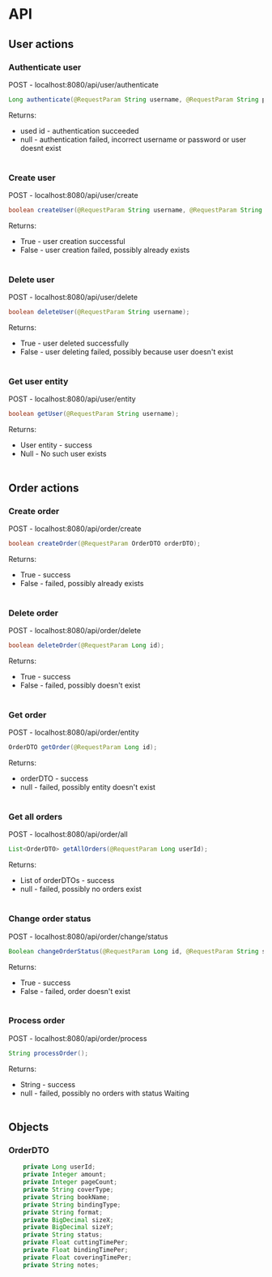 # API
## User actions

### Authenticate user
POST - localhost:8080/api/user/authenticate
```java
Long authenticate(@RequestParam String username, @RequestParam String password);
```
Returns:<br>
- used id - authentication succeeded
- null - authentication failed, incorrect username or password or user doesnt exist
<br><br>

### Create user
POST - localhost:8080/api/user/create
```java
boolean createUser(@RequestParam String username, @RequestParam String password);
```
Returns:<br>
- True - user creation successful
- False - user creation failed, possibly already exists
<br><br>

### Delete user
POST - localhost:8080/api/user/delete
```java
boolean deleteUser(@RequestParam String username);
```
Returns:<br>
- True - user deleted successfully
- False - user deleting failed, possibly because user doesn't exist
<br><br>

### Get user entity
POST - localhost:8080/api/user/entity
```java
boolean getUser(@RequestParam String username);
```
Returns:<br>
- User entity - success
- Null - No such user exists
<br><br>


## Order actions

### Create order
POST - localhost:8080/api/order/create
```java
boolean createOrder(@RequestParam OrderDTO orderDTO);
```
Returns:<br>
- True - success
- False - failed, possibly already exists
<br><br>

### Delete order
POST - localhost:8080/api/order/delete
```java
boolean deleteOrder(@RequestParam Long id);
```
Returns:<br>
- True - success
- False - failed, possibly doesn't exist
<br><br>

### Get order
POST - localhost:8080/api/order/entity
```java
OrderDTO getOrder(@RequestParam Long id);
```
Returns:<br>
- orderDTO - success
- null - failed, possibly entity doesn't exist
<br><br>

### Get all orders
POST - localhost:8080/api/order/all
```java
List<OrderDTO> getAllOrders(@RequestParam Long userId);
```
Returns:<br>
- List of orderDTOs - success
- null - failed, possibly no orders exist
<br><br>

### Change order status
POST - localhost:8080/api/order/change/status

```java
Boolean changeOrderStatus(@RequestParam Long id, @RequestParam String status, @RequestParam(required = false) String notes);
```
Returns:<br>
- True - success
- False - failed, order doesn't exist
<br><br>

### Process order
POST - localhost:8080/api/order/process
```java
String processOrder();
```

Returns:<br>
- String - success
- null - failed, possibly no orders with status Waiting
<br><br>

## Objects
### OrderDTO
```java
    private Long userId;
    private Integer amount;
    private Integer pageCount;
    private String coverType;
    private String bookName;
    private String bindingType;
    private String format;
    private BigDecimal sizeX;
    private BigDecimal sizeY;
    private String status;
    private Float cuttingTimePer;
    private Float bindingTimePer;
    private Float coveringTimePer;
    private String notes;
```